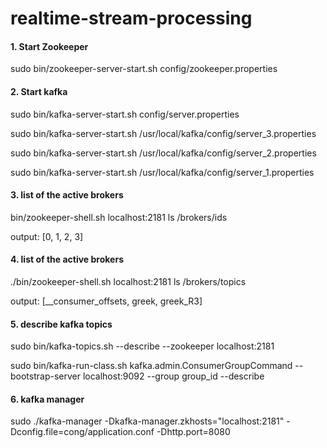 # realtime-stream-processing

#### 1. Start Zookeeper
sudo bin/zookeeper-server-start.sh config/zookeeper.properties 

#### 2. Start kafka
sudo bin/kafka-server-start.sh config/server.properties 

sudo bin/kafka-server-start.sh /usr/local/kafka/config/server_3.properties 

sudo bin/kafka-server-start.sh /usr/local/kafka/config/server_2.properties 

sudo bin/kafka-server-start.sh /usr/local/kafka/config/server_1.properties  

#### 3. list of the active brokers 
bin/zookeeper-shell.sh localhost:2181 ls /brokers/ids

output:   [0, 1, 2, 3]

#### 4. list of the active brokers 
./bin/zookeeper-shell.sh localhost:2181 ls /brokers/topics

output: [__consumer_offsets, greek, greek_R3]

#### 5. describe kafka topics
sudo bin/kafka-topics.sh --describe --zookeeper localhost:2181 

sudo bin/kafka-run-class.sh kafka.admin.ConsumerGroupCommand --bootstrap-server localhost:9092 --group group_id --describe

#### 6. kafka manager
sudo ./kafka-manager -Dkafka-manager.zkhosts="localhost:2181" -Dconfig.file=cong/application.conf -Dhttp.port=8080


